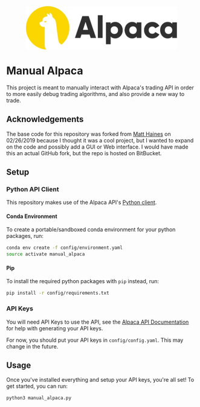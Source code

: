 <img src="images/alpaca_logo.jpg" alt="drawing" width="400px" style="display: block; margin-left: auto; margin-right: auto"/>

# Manual Alpaca

This project is meant to manually interact with Alpaca's trading API in order
to more easily debug trading algorithms, and also provide a new way to trade.

## Acknowledgements

The base code for this repository was forked from
[Matt Haines](https://bitbucket.org/snugglepuppy/manual_alpaca/overview>)
on 02/26/2019 because I thought it was a cool project, but I wanted to expand
on the code and possibly add a GUI or Web interface. I would have made this
an actual GitHub fork, but the repo is hosted on BitBucket.

## Setup

### Python API Client 

This repository makes use of the Alpaca API's
[Python client](https://github.com/alpacahq/alpaca-trade-api-python).

#### Conda Environment

To create a portable/sandboxed conda environment for your python packages, run:

```bash
conda env create -f config/environment.yaml
source activate manual_alpaca
```

#### Pip

To install the required python packages with `pip` instead, run:

```bash
pip install -r config/requirements.txt
```

### API Keys

You will need API Keys to use the API, see the
[Alpaca API Documentation](https://docs.alpaca.markets/api-documentation/web-api/)
for help with generating your API keys.

For now, you should put your API keys in `config/config.yaml`. This may change in
the future.

## Usage

Once you've installed everything and setup your API keys, you're all set!
To get started, you can run:

```bash
python3 manual_alpaca.py
```
